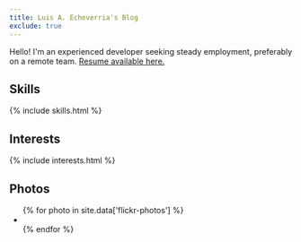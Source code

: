 ```yaml
---
title: Luis A. Echeverria's Blog
exclude: true
---
```


Hello! I'm an experienced developer seeking steady employment, preferably on a remote team. <a href="articles/luis-a-echeverria-resume">Resume available here.</a>
  
  

## Skills

{% include skills.html %}

## Interests

{% include interests.html %}

<!--https://www.flickr.com/photos/pixelsnob-->

## Photos

<ul class="photos-list">
  {% for photo in site.data['flickr-photos'] %}
    <li class="photo">
      <a href="{{ photo.flickr_page_url }}" class="lazy-load" data-background-image="{{ photo.url_s }}" target="_blank"></a>
    </li>
  {% endfor %}
</ul>

